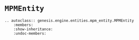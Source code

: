 # `MPMEntity`

```{eval-rst}  
.. autoclass:: genesis.engine.entities.mpm_entity.MPMEntity
    :members:
    :show-inheritance:
    :undoc-members:
```
